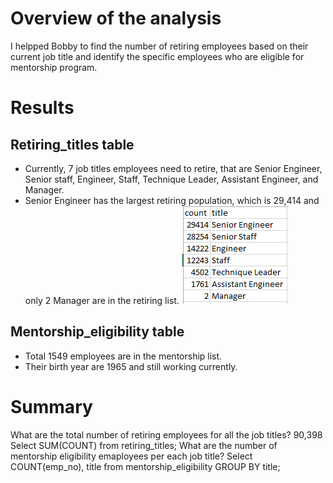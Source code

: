 # Overview of the analysis
I helpped Bobby to find the number of retiring employees based on their current job title and identify the specific employees who are eligible for mentorship program. 

# Results
## Retiring_titles table
- Currently, 7 job titles employees need to retire, that are Senior Engineer, Senior staff, Engineer, Staff, Technique Leader, Assistant Engineer, and Manager.
- Senior Engineer has the largest retiring population, which is 29,414 and only 2 Manager are in the retiring list.
![](retiring_titles.PNG)
## Mentorship_eligibility table
- Total 1549 employees are in the mentorship list. 
- Their birth year are 1965 and still working currently.
![]()
# Summary
What are the total number of retiring employees for all the job titles? 90,398
Select SUM(COUNT) from retiring_titles;
What are the number of mentorship eligibility emaployees per each job title?
Select COUNT(emp_no), title 
from mentorship_eligibility
GROUP BY title;

